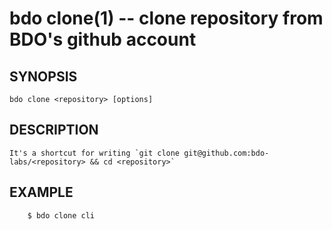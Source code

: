 
bdo clone(1) -- clone repository from BDO's github account
==========================================================


SYNOPSIS
--------

    bdo clone <repository> [options]


DESCRIPTION
-----------

    It's a shortcut for writing `git clone git@github.com:bdo-labs/<repository> && cd <repository>`

    
EXAMPLE
-------

        $ bdo clone cli

